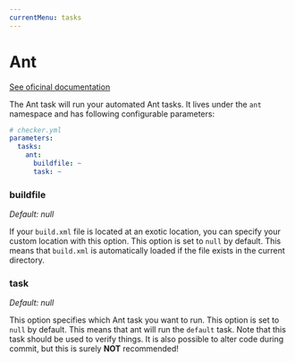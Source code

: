 ```yaml
---
currentMenu: tasks
---
```


# Ant

[See oficinal documentation](http://ant.apache.org/)

The Ant task will run your automated Ant tasks.
It lives under the `ant` namespace and has following configurable parameters:

```yml
# checker.yml
parameters:
  tasks:
    ant:
      buildfile: ~
      task: ~
```

### buildfile

*Default: null*

If your `build.xml` file is located at an exotic location,
you can specify your custom location with this option.
This option is set to `null` by default.
This means that `build.xml` is automatically loaded if the file exists in the current directory.

### task

*Default: null*

This option specifies which Ant task you want to run.
This option is set to `null` by default.
This means that ant will run the `default` task.
Note that this task should be used to verify things. 
It is also possible to alter code during commit, but this is surely **NOT** recommended!
